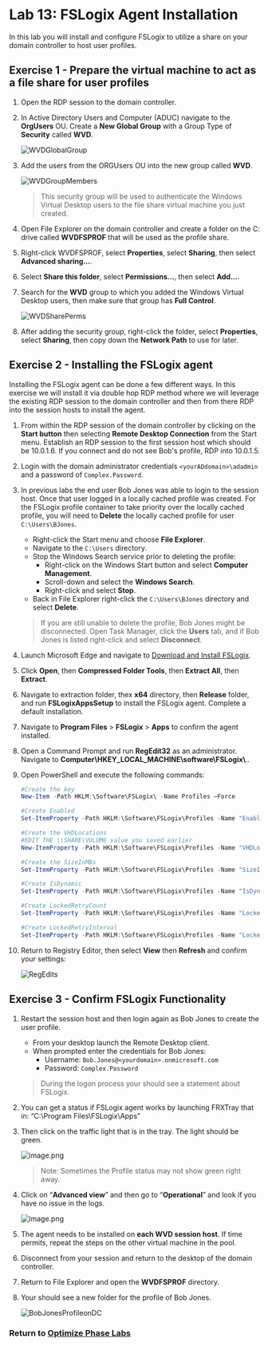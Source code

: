 # Lab 13: FSLogix Agent Installation

In this lab you will install and configure FSLogix to utilize a share on your domain controller to host user profiles.

## Exercise 1 - Prepare the virtual machine to act as a file share for user profiles

1. Open the RDP session to the domain controller.

2. In Active Directory Users and Computer (ADUC) navigate to the **OrgUsers**
    OU. Create a **New Global Group** with a Group Type of **Security** called **WVD**.

    ![WVDGlobalGroup](../attachments/WVDGlobalGroup.PNG)

3. Add the users from the ORGUsers OU into the new group called **WVD**.

    ![WVDGroupMembers](../attachments/WVDGroupMembers.PNG)

    > This security group will be used to authenticate the Windows Virtual Desktop users to the file share virtual machine you just created.

4. Open File Explorer on the domain controller and create a folder on the C: drive called **WVDFSPROF** that will be used as the profile share.

5. Right-click WVDFSPROF, select **Properties**, select **Sharing**, then select **Advanced sharing...**.

6. Select **Share this folder**, select **Permissions...**, then select
    **Add...**.

7. Search for the **WVD** group to which you added the Windows Virtual Desktop
    users, then make sure that group has **Full Control**.

    ![WVDSharePerms](../attachments/WVDSharePerms.PNG)

8. After adding the security group, right-click the folder, select
    **Properties**, select **Sharing**, then copy down the **Network Path** to use for later.

## Exercise 2 - Installing the FSLogix agent

Installing the FSLogix agent can be done a few different ways. In this exercise we will install it via double hop RDP method where we will leverage the existing RDP session to the domain controller and then from there RDP into the session hosts to install the agent.

1. From within the RDP session of the domain controller by clicking on the **Start button** then selecting **Remote Desktop Connection** from the Start menu.  Establish an RDP session to the first session host which should be 10.0.1.6. If you connect and do not see Bob's profile, RDP into 10.0.1.5.

2. Login with the domain administrator credentials `<yourADdomain>\adadmin` and a password of `Complex.Password`.

3. In previous labs the end user Bob Jones was able to login to the session host. Once that user logged in a locally cached profile was created. For the FSLogix profile container to take priority over the locally cached profile, you will need to **Delete** the locally cached profile for user     `C:\Users\BJones`.
    * Right-click the Start menu and choose **File Explorer**.
    * Navigate to the `C:\Users` directory.
    * Stop the Windows Search service prior to deleting the profile:
        * Right-click on the Windows Start button and select **Computer Management**.
        * Scroll-down and select the **Windows Search**.
        * Right-click and select **Stop**.
    * Back in File Explorer right-click the `C:\Users\BJones` directory and select **Delete**.

    > If you are still unable to delete the profile, Bob Jones might be disconnected.  Open Task Manager, click the **Users** tab, and if Bob Jones is listed right-click and select **Disconnect**.

4. Launch Microsoft Edge and navigate to [Download and Install FSLogix](https://docs.microsoft.com/fslogix/install-ht).

5. Click **Open**, then **Compressed Folder Tools**, then **Extract All**, then **Extract**.

6. Navigate to extraction folder, thex **x64** directory, then **Release** folder, and run **FSLogixAppsSetup** to install the FSLogix agent.  Complete a default installation.

7. Navigate to **Program Files** \> **FSLogix** \> **Apps** to confirm the agent installed.

8. Open a Command Prompt and run **RegEdit32** as an administrator. Navigate to     **Computer\\HKEY_LOCAL_MACHINE\\software\\FSLogix\\**..

9. Open PowerShell and execute the following commands:

    ``` powershell
    #Create the key
    New-Item -Path HKLM:\Software\FSLogix\ -Name Profiles –Force

    #Create Enabled
    Set-ItemProperty -Path HKLM:\Software\FSLogix\Profiles -Name "Enabled" -Type "Dword" -Value "1"

    #Create the VHDLocations
    #EDIT THE \\SHARE\VOLUME value you saved earlier
    New-ItemProperty -Path HKLM:\Software\FSLogix\Profiles -Name "VHDLocations" -Value \\yoursharename\yourvolumename -PropertyType MultiString -Force

    #Create the SizeInMBs
    Set-ItemProperty -Path HKLM:\Software\FSLogix\Profiles -Name "SizeInMBs" -Type "Dword" -Value "32768"

    #Create IsDynamic
    Set-ItemProperty -Path HKLM:\Software\FSLogix\Profiles -Name "IsDynamic" -Type "Dword" -Value "1"

    #Create LockedRetryCount
    Set-ItemProperty -Path HKLM:\Software\FSLogix\Profiles -Name "LockedRetryCount" -Type "Dword" -Value "1"

    #Create LockedRetryInterval
    Set-ItemProperty -Path HKLM:\Software\FSLogix\Profiles -Name "LockedRetryInterval" -Type "Dword" -Value "0"
    ```

10. Return to Registry Editor, then select **View** then **Refresh** and confirm your settings:

    ![RegEdits](../attachments/RegEdits.PNG)

## Exercise 3 - Confirm FSLogix Functionality

1. Restart the session host and then login again as Bob Jones to create the user profile.
    * From your desktop launch the Remote Desktop client.
    * When prompted enter the credentials for Bob Jones:
        * Username: `Bob.Jones@<yourdomain>.onmicrosoft.com`
        * Password: `Complex.Password`

    > During the logon process your should see a statement about FSLogix.

2. You can get a status if FSLogix agent works by launching FRXTray that in:
    “C:\\Program Files\\FSLogix\\Apps”

3. Then click on the traffic light that is in the tray. The light should be
    green.

    ![image.png](../attachments/image-bc21ad1d-bfbd-484e-804d-ee5652135dfe.png)

    > Note: Sometimes the Profile status may not show green right away.

4. Click on “**Advanced view**” and then go to “**Operational**” and look if you have no issue in the logs.

    ![image.png](../attachments/image-fae2eb94-2c30-437f-8a3a-05ef6a659ad2.png)

5. The agent needs to be installed on **each WVD session host**. If time permits, repeat the steps on the other virtual machine in the pool.

6. Disconnect from your session and return to the desktop of the domain controller.

7. Return to File Explorer and open the **WVDFSPROF** directory.

8. Your should see a new folder for the profile of Bob Jones.

    ![BobJonesProfileonDC](../attachments/BobJonesProfileonDC.PNG)

### Return to [Optimize Phase Labs](optimize.md)
